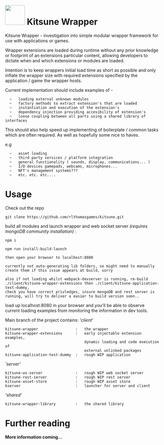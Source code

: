 <h1><img height="64px" src="./kitsune.ico" width="64px"/> Kitsune Wrapper</h1>
Kitsune Wrapper  - investigation into simple modular wrapper framework for use 
with applications or games.

Wrapper extensions are loaded during runtime without any prior knowledge or footprint
of an extensions particular content, allowing developers to dictate when and which 
extensions or modules are loaded.

Intention is to keep wrappers initial load time as short as possible and only inflate the wrapper 
size with required extensions specified by the application / game the wrapper hosts. 

Current implementation should include examples of -

      ~   loading external unknown modules    
      ~   factory methods to extract extension's that are loaded           
      ~   instantiation and execution of the extension's                 
      ~   dependency injection providing accesibility of extension's
      ~   loose coupling between all parts using a shared library of interfaces
This should also help speed up implementing of boilerplate / common tasks which are often required.
As well as hopefully some nice to haves.

e.g


      ~   asset loading
      ~   third party services / platform integration
      ~   general functionality ( sounds, display, communications... )
      ~   I/O devices gamepads, webcams, microphones...
      ~   NFT's management systems???
      ~   etc. etc. etc.... 
      

# Usage

Check out the repo
```
git clone https://github.com/rlthomasgames/kitsune.git
```

build all modules and launch wrapper and web socket server *(requires mongoDB community installation)* :
```
npm i

npm run install-build-launch

then open your browser to localhost:8080

currently not auto-generating lib folders, so might need to manually create them if this issue appears at build, sorry

also if not loading whilst webpack-devserver is running, re-build ./client/kitsune-wrapper-extensions then ./client/kitsune-application-test-dummy, 
check you have correct privledges, insure mongoDB and rest server is running, will try to deliver a easier to build version soon..
```

load up localhost:8080 in your browser and you'll be able to observe
current loading examples from monitoring the information in dev tools.

Main branch of the project contains:
_*'client'*_
````
kitsune-wrapper                 :   the wrapper
kitsune-wrapper-extensions      :   early injectable extension examples, 
                                    dynamic loading and code execution of 
                                    external unlinked packages
kitsune-application-test-dummy  :   rough WIP application
````
_*'server'*_
````
kitsune-ws-server               :   rough WIP web socket server
kitsune-rest-server             :   rough WIP rest server
kitsune-asset-store             :   rough WIP asset store
kserver                         :   launcher for server and client
````
_*'shared'*_
````
kitsune-wrapper-library         :   the shared library
````

# Further reading

**More information coming...**
